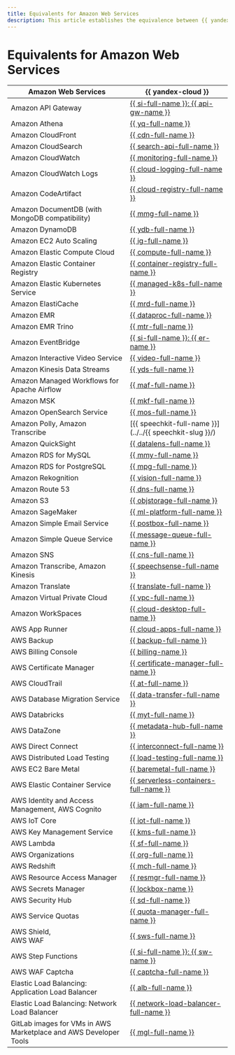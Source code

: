 ```yaml
---
title: Equivalents for Amazon Web Services
description: This article establishes the equivalence between {{ yandex-cloud }} services and Amazon Web Services.
---
```


# Equivalents for Amazon Web Services


| Amazon Web Services | {{ yandex-cloud }} |
|----|----|
| Amazon API Gateway | [{{ si-full-name }}: {{ api-gw-name }}](../../api-gateway/) |
| Amazon Athena | [{{ yq-full-name }}](../../query/) |
| Amazon CloudFront | [{{ cdn-full-name }}](../../cdn/) |
| Amazon CloudSearch | [{{ search-api-full-name }}](../../search-api/) |
| Amazon CloudWatch | [{{ monitoring-full-name }}](../../monitoring/) |
| Amazon CloudWatch Logs | [{{ cloud-logging-full-name }}](../../logging/) |
| Amazon CodeArtifact | [{{ cloud-registry-full-name }}](../../cloud-registry/) |
| Amazon DocumentDB (with MongoDB compatibility) | [{{ mmg-full-name }}](../../storedoc/) |
| Amazon DynamoDB | [{{ ydb-full-name }}](../../ydb/) |
| Amazon EC2 Auto Scaling | [{{ ig-full-name }}](../../compute/concepts/instance-groups/) |
| Amazon Elastic Compute Cloud | [{{ compute-full-name }}](../../compute/) |
| Amazon Elastic Container Registry | [{{ container-registry-full-name }}](../../container-registry/) |
| Amazon Elastic Kubernetes Service | [{{ managed-k8s-full-name }}](../../managed-kubernetes/) |
| Amazon ElastiCache | [{{ mrd-full-name }}](../../managed-redis/) |
| Amazon EMR | [{{ dataproc-full-name }}](../../data-proc/) |
| Amazon EMR Trino | [{{ mtr-full-name }}](../../managed-trino/) |
| Amazon EventBridge | [{{ si-full-name }}: {{ er-name }}](../../serverless-integrations/quickstart/eventrouter.md) |
| Amazon Interactive Video Service | [{{ video-full-name }}](../../video/) |
| Amazon Kinesis Data Streams | [{{ yds-full-name }}](../../data-streams/) |
| Amazon Managed Workflows for Apache Airflow | [{{ maf-full-name }}](../../managed-airflow/) |
| Amazon MSK | [{{ mkf-full-name }}](../../managed-kafka/) |
| Amazon OpenSearch Service | [{{ mos-full-name }}](../../managed-opensearch/) |
| Amazon Polly, Amazon Transcribe | [{{ speechkit-full-name }}](../../{{ speechkit-slug }}/) |
| Amazon QuickSight | [{{ datalens-full-name }}](../../datalens/) |
| Amazon RDS for MySQL | [{{ mmy-full-name }}](../../managed-mysql/) |
| Amazon RDS for PostgreSQL | [{{ mpg-full-name }}](../../managed-postgresql/) |
| Amazon Rekognition | [{{ vision-full-name }}](../../vision/) |
| Amazon Route 53 | [{{ dns-full-name }}](../../dns/) |
| Amazon S3 | [{{ objstorage-full-name }}](../../storage/) |
| Amazon SageMaker | [{{ ml-platform-full-name }}](../../datasphere/) |
| Amazon Simple Email Service | [{{ postbox-full-name }}](../../postbox/) |
| Amazon Simple Queue Service | [{{ message-queue-full-name }}](../../message-queue/) |
| Amazon SNS | [{{ cns-full-name }}](../../notifications/) |
| Amazon Transcribe, Amazon Kinesis | [{{ speechsense-full-name }}](../../speechsense/) |
| Amazon Translate | [{{ translate-full-name }}](../../translate/) |
| Amazon Virtual Private Cloud | [{{ vpc-full-name }}](../../vpc/) |
| Amazon WorkSpaces | [{{ cloud-desktop-full-name }}](../../cloud-desktop/) |
| AWS App Runner | [{{ cloud-apps-full-name }}](../../cloud-apps/) |
| AWS Backup | [{{ backup-full-name }}](../../backup/) |
| AWS Billing Console | [{{ billing-name }}](../../billing/) |
| AWS Certificate Manager | [{{ certificate-manager-full-name }}](../../certificate-manager/) |
| AWS CloudTrail | [{{ at-full-name }}](../../audit-trails/) |
| AWS Database Migration Service | [{{ data-transfer-full-name }}](../../data-transfer/) |
| AWS Databricks | [{{ myt-full-name }}](../../managed-ytsaurus/) |
| AWS DataZone | [{{ metadata-hub-full-name }}](../../metadata-hub/) |
| AWS Direct Connect | [{{ interconnect-full-name }}](../../interconnect/) |
| AWS Distributed Load Testing | [{{ load-testing-full-name }}](../../load-testing/) |
| AWS EC2 Bare Metal | [{{ baremetal-full-name }}](../../baremetal/) |
| AWS Elastic Container Service | [{{ serverless-containers-full-name }}](../../serverless-containers/) |
| AWS Identity and Access Management, AWS Cognito | [{{ iam-full-name }}](../../iam/) |
| AWS IoT Core | [{{ iot-full-name }}](../../iot-core/) |
| AWS Key Management Service | [{{ kms-full-name }}](../../kms/) |
| AWS Lambda | [{{ sf-full-name }}](../../functions/) |
| AWS Organizations | [{{ org-full-name }}](../../organization/) |
| AWS Redshift | [{{ mch-full-name }}](../../managed-clickhouse/) |
| AWS Resource Access Manager | [{{ resmgr-full-name }}](../../resource-manager/) |
| AWS Secrets Manager | [{{ lockbox-name }}](../../lockbox/) |
| AWS Security Hub | [{{ sd-full-name }}](../../security-deck/) |
| AWS Service Quotas | [{{ quota-manager-full-name }}](../../quota-manager/) |
| AWS Shield,</br>AWS WAF | [{{ sws-full-name }}](../../smartwebsecurity/) |
| AWS Step Functions | [{{ si-full-name }}: {{ sw-name }}](../../serverless-integrations/quickstart/workflows.md) |
| AWS WAF Captcha | [{{ captcha-full-name }}](../../smartcaptcha/) |
| Elastic Load Balancing: Application Load Balancer | [{{ alb-full-name }}](../../application-load-balancer/) |
| Elastic Load Balancing: Network Load Balancer | [{{ network-load-balancer-full-name }}](../../network-load-balancer/) |
| GitLab images for VMs in AWS Marketplace and AWS Developer Tools | [{{ mgl-full-name }}](../../managed-gitlab/) |